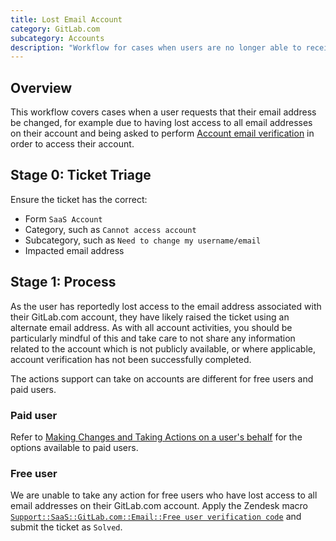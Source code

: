 ```yaml
---
title: Lost Email Account
category: GitLab.com
subcategory: Accounts
description: "Workflow for cases when users are no longer able to receive security emails for account verification"
---
```


## Overview

This workflow covers cases when a user requests that their email address be changed, for example due to having lost access to all email addresses on their account and being asked to perform [Account email verification](https://docs.gitlab.com/security/email_verification/#accounts-without-two-factor-authentication-2fa) in order to access their account.

## **Stage 0:** Ticket Triage

Ensure the ticket has the correct:

- Form `SaaS Account`
- Category, such as `Cannot access account`
- Subcategory, such as `Need to change my username/email`
- Impacted email address

## **Stage 1:** Process

As the user has reportedly lost access to the email address associated with their GitLab.com account, they have likely raised the ticket using an alternate email address. As with all account activities, you should be particularly mindful of this and take care to not share any information related to the account which is not publicly available, or where applicable, account verification has not been successfully completed.

The actions support can take on accounts are different for free users and paid users.

### Paid user

Refer to [Making Changes and Taking Actions on a user's behalf](/handbook/support/workflows/account_changes) for the options available to paid users.

### Free user

We are unable to take any action for free users who have lost access to all email addresses on their GitLab.com account. Apply the Zendesk macro [`Support::SaaS::GitLab.com::Email::Free user verification code`](https://gitlab.com/gitlab-com/support/zendesk-global/macros/-/blob/master/active/Support/SaaS/GitLab.com/Email/Free%20user%20verification%20code.md) and submit the ticket as `Solved`.
